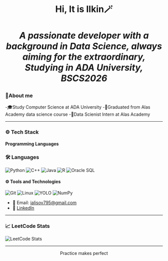<h1 align="center"> Hi, It is Ilkin🪄 <h1>
<p align="center">
  <i>
    A passionate developer with a background in Data Science, always aiming for the extraordinary,
    Studying in ADA University, BSCS2026
  </i>
</p>

### 👾About me

-🎓Study Computer Science at ADA University
-🎃Graduated from Alas Academy data science course
-📖Data Scienist Intern at Alas Academy

---

### ⚙️ Tech Stack

#### Programming Languages

### 🛠️ Languages
![Python](https://img.shields.io/badge/Python-3776AB?style=for-the-badge&logo=python&logoColor=white)
![C++](https://img.shields.io/badge/C++-00599C?style=for-the-badge&logo=c%2B%2B&logoColor=white)
![Java](https://img.shields.io/badge/Java-007396?style=for-the-badge&logo=java&logoColor=white)
![R](https://img.shields.io/badge/R-276DC3?style=for-the-badge&logo=r&logoColor=white)
![Oracle SQL](https://img.shields.io/badge/Oracle_SQL-F80000?style=for-the-badge&logo=oracle&logoColor=white)

#### ⚙️ Tools and Technologies
![Git](https://img.shields.io/badge/Git-F05032?style=for-the-badge&logo=git&logoColor=white)
![Linux](https://img.shields.io/badge/Linux-FCC624?style=for-the-badge&logo=linux&logoColor=white)
![YOLO](https://img.shields.io/badge/YOLO-FF7F00?style=for-the-badge&logo=yolo&logoColor=white)
![NumPy](https://img.shields.io/badge/NumPy-013243?style=for-the-badge&logo=numpy&logoColor=white)


- 📖 Email: [ialisov795@gmail.com](mailto:ialisov795@gmail.com)
- 💼 [LinkedIn](https://www.linkedin.com/in/ilkin-alishov-13014837b/?trk=opento_sprofile_topcard)

---

### 📈 LeetCode Stats
![LeetCode Stats](https://leetcode-stats.vercel.app/api?username=IlkinAlisov)

---


<p align="center"> Practice makes perfect </p>
